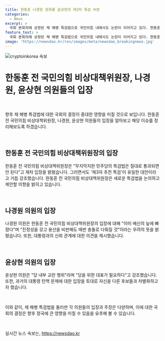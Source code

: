 ```yaml
---
title: 한동훈 나경원 원희룡 윤상현의 제3자 특검 비판
categories:
  - News
excerpt: >
  국회 본회의에 상정된 채 해병 특검법으로 국민의힘 내에서도 논란이 이어지고 있다. 한동훈 전 국민의힘 비상대책위원장은 당 대표가 될 경우 새로운 특검법을 제안할 것이라며, 한편으로는 제3자 추천 특검을 강조했다. 그러나 나경원, 윤상현 의원과 원희룡 전 장관은 한 전 위원장의 주장을 비판하며 의견을 제시했다. 이에 나머지 세 후보는 경북 지역을 중심으로 활동하고 있다. 논란이 지속되는 가운데 각자의 입장을 강력하게 주장하고 있다.
feature_text: >
  국회 본회의에 상정된 채 해병 특검법으로 국민의힘 내에서도 논란이 이어지고 있다. 한동훈 전 국민의힘 비상대책위원장은 당 대표가 될 경우 새로운 특검법을 제안할 것이라며, 한편으로는 제3자 추천 특검을 강조했다. 그러나 나경원, 윤상현 의원과 원희룡 전 장관은 한 전 위원장의 주장을 비판하며 의견을 제시했다. 이에 나머지 세 후보는 경북 지역을 중심으로 활동하고 있다. 논란이 지속되는 가운데 각자의 입장을 강력하게 주장하고 있다.
image: 'https://newsdao.kr/res/images/meta/newsdao_breakingnews.jpg'
---
```


<p><img src="https://newsdao.kr/res/images/meta/newsdao_breakingnews.jpg" alt="cryptoinkorea 속보" /></p>

<h1 data-ke-size="size28">한동훈 전 국민의힘 비상대책위원장, 나경원, 윤상현 의원들의 입장</h1>

<p data-ke-size="size16">&nbsp;</p>

<p>향후 채 해병 특검법에 대한 국회의 결정이 중대한 영향을 미칠 것으로 보입니다. 한동훈 전 국민의힘 비상대책위원장, 나경원, 윤상현 의원들의 입장을 알아보고 해당 이슈를 정리해보도록 하겠습니다.</p>

<p data-ke-size="size16">&nbsp;</p>

<h2 data-ke-size="size26">한동훈 전 국민의힘 비상대책위원장의 입장</h2>

<p data-ke-size="size16">한동훈 전 국민의힘 비상대책위원장은 "무지막지한 민주당의 특검법은 절대로 통과되면 안 된다"고 재차 입장을 밝혔습니다. 그러면서도 '제3자 추천 특검'이 유일한 대안이라고 거듭 강조했습니다. 한동훈 전 국민의힘 비상대책위원장은 새로운 특검법을 논의하고 제안할 의향을 밝히고 있습니다.</p>

<p data-ke-size="size16">&nbsp;</p>

<h2 data-ke-size="size26">나경원 의원의 입장</h2>

<p data-ke-size="size16">나경원 의원은 한동훈 전 국민의힘 비상대책위원장의 입장에 대해 "이미 배신의 늪에 빠졌다"며 "진정성을 갖고 용산을 비판해도 매번 충돌로 다뤄질 것"이라는 우려의 뜻을 밝혔습니다. 또한, 대통령과의 신뢰 관계에 대한 의견을 제시했습니다.</p>

<p data-ke-size="size16">&nbsp;</p>

<h2 data-ke-size="size26">윤상현 의원의 입장</h2>

<p data-ke-size="size16">윤상현 의원은 "당 내부 교란 행위"라며 "당을 위한 대표가 필요하다"고 강조했습니다. 또한, 과거의 대통령 탄핵 문제에 대한 입장을 토대로 자신을 다른 후보들과 차별화하고자 했습니다.</p>

<p data-ke-size="size16">&nbsp;</p>

<p>이와 같이, 채 해병 특검법을 둘러싼 각 의원들의 입장과 주장은 다양하며, 이에 대한 국회의 결정은 향후 정국에 큰 영향을 미칠 수 있음을 유추해 볼 수 있습니다.</p>

<p data-ke-size="size16">&nbsp;</p>
실시간 뉴스 속보는, <a href="https://newsdao.kr" rel="dofollow">https://newsdao.kr</a>


